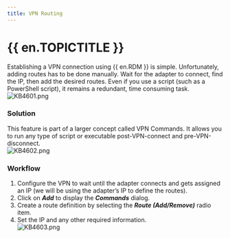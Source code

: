 ```yaml
---
title: VPN Routing
---
```

# {{ en.TOPICTITLE }}
Establishing a VPN connection using {{ en.RDM }} is simple. Unfortunately, adding routes has to be done manually. Wait for the adapter to connect, find the IP, then add the desired routes. Even if you use a script (such as a PowerShell script), it remains a redundant, time consuming task.  
![KB4601.png](/img/en/kb/KB4601.png)
### Solution
This feature is part of a larger concept called VPN Commands. It allows you to run any type of script or executable post-VPN-connect and pre-VPN-disconnect.  
![KB4602.png](/img/en/kb/KB4602.png)
### Workflow
1. Configure the VPN to wait until the adapter connects and gets assigned an IP (we will be using the adapter’s IP to define the routes).
1. Click on ***Add*** to display the &#32; ***Commands*** dialog.
1. Create a route definition by selecting the ***Route (Add/Remove)*** &#32; radio item.
1. Set the IP and any other required information.  
![KB4603.png](/img/en/kb/KB4603.png)
